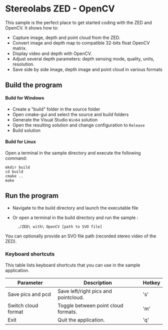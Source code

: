 # Stereolabs ZED - OpenCV

This sample is the perfect place to get started coding with the ZED and OpenCV. It shows how to:

  - Capture image, depth and point cloud from the ZED.
  - Convert image and depth map to compatible 32-bits float OpenCV matrix.
  - Display video and depth with OpenCV.
  - Adjust several depth parameters: depth sensing mode, quality, units, resolution.
  - Save side by side image, depth image and point cloud in various formats

## Build the program

#### Build for Windows

- Create a "build" folder in the source folder
- Open cmake-gui and select the source and build folders
- Generate the Visual Studio `Win64` solution
- Open the resulting solution and change configuration to `Release`
- Build solution

#### Build for Linux

Open a terminal in the sample directory and execute the following command:

    mkdir build
    cd build
    cmake ..
    make

## Run the program

- Navigate to the build directory and launch the executable file
- Or open a terminal in the build directory and run the sample :

        ./ZED\ with\ OpenCV [path to SVO file]

You can optionally provide an SVO file path (recorded stereo video of the ZED).

### Keyboard shortcuts

This table lists keyboard shortcuts that you can use in the sample application.

Parameter              | Description                               |   Hotkey
-----------------------|-------------------------------------------|-------------------------------------------------
Save pics and pcd      | Save left/right pics and pointcloud.      |   's'                             
Switch cloud format    | Toggle between point cloud formats.       |   'm'
Exit                   | Quit the application.                     |   'q'
